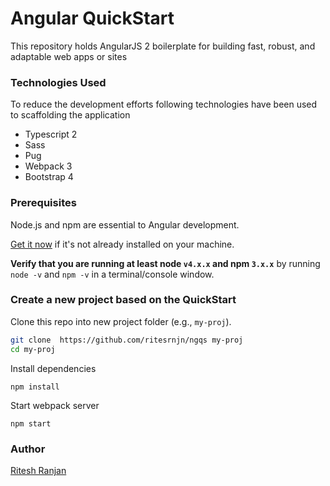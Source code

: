# Angular QuickStart

This repository holds AngularJS 2 boilerplate for building fast, robust, and adaptable web apps or sites

### Technologies Used

To reduce the development efforts following technologies have been used to scaffolding the application
* Typescript 2
* Sass
* Pug
* Webpack 3
* Bootstrap 4

### Prerequisites

Node.js and npm are essential to Angular development. 
    
<a href="https://docs.npmjs.com/getting-started/installing-node" target="_blank" title="Installing Node.js and updating npm">
Get it now</a> if it's not already installed on your machine.
 
**Verify that you are running at least node `v4.x.x` and npm `3.x.x`**
by running `node -v` and `npm -v` in a terminal/console window.

### Create a new project based on the QuickStart

Clone this repo into new project folder (e.g., `my-proj`).
```bash
git clone  https://github.com/ritesrnjn/ngqs my-proj
cd my-proj
```

Install dependencies
```
npm install
```

Start webpack server
```
npm start
```

### Author
[Ritesh Ranjan](https://ritesrnjn.github.io)


